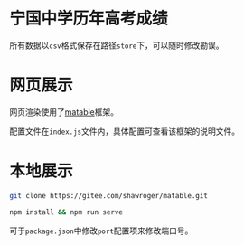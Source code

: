 # 宁国中学历年高考成绩

所有数据以`csv`格式保存在路径`store`下，可以随时修改勘误。

# 网页展示

网页渲染使用了[matable](https://gitee.com/shawroger/matable)框架。

配置文件在`index.js`文件内，具体配置可查看该框架的说明文件。

# 本地展示

```bash
git clone https://gitee.com/shawroger/matable.git
```

```bash
npm install && npm run serve
```

可于`package.json`中修改`port`配置项来修改端口号。